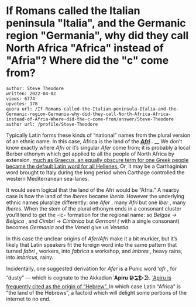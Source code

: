 # If Romans called the Italian peninsula "Italia", and the Germanic region "Germania", why did they call North Africa "Africa" instead of "Afria"? Where did the "c" come from?

	author: Steve Theodore
	written: 2022-04-02
	views: 6774
	upvotes: 178
	quora url: /If-Romans-called-the-Italian-peninsula-Italia-and-the-Germanic-region-Germania-why-did-they-call-North-Africa-Africa-instead-of-Afria-Where-did-the-c-come-from/answer/Steve-Theodore
	author url: /profile/Steve-Theodore


Typically Latin forms these kinds of “national” names from the plural version of an ethnic name. In this case, Africa is the land of the ___[Afri](http://www.perseus.tufts.edu/hopper/text?doc=Perseus%3Atext%3A1999.04.0059%3Aentry%3DAfer)___ ___.___ __ We don’t know exactly where _Afri_ or it’s singular _Afer_  come from; it is probably a local Berber ethonym which got applied to all the people of North Africa by extension, [much as Graecus, an equally obscure term for one Greek people became the default Latin word for all Hellenes.](https://www.quora.com/Why-were-the-ancient-Greeks-called-Yonni-Yuni-and-not-Greeks-Where-did-the-Greek-word-come-from/answer/Steve-Theodore) Or, it may be a Carthaginian word brought to Italy during the long period when Carthage controlled the western Mediterranean sea-lanes.

It would seem logical that the land of the Afri would be “Afria.” A nearby case is how the land of the _Iberes_  became _Iberia._ However the underlying ethnic names pluralize differently: one _Afer_ , many _Afri_ but one _Iber_ , many _Iberes._ When the stem of the plural ethonym ends in a consonant cluster you’ll tend to get the -ic- formation for the regional name: so _Belgae -> Belgica_ , and _Cimbri_  -> _Cimbrica_ but _Germani (_ with a single consonant) becomes _Germania_ and the _Veneti_ give us _Venetia._ 

In this case the unclear origins of _Afer/Afri_  make it a bit murkier, but it’s likely that Latin speakers fit the foreign word into the same pattern that turned _fabri_ , workers, into _fabrica_  a workshop, and _imbres_ , heavy rains, into _imbricus,_ rainy.



Incidentally, one suggested derivation for _Afer_  is a Punic word ‘_afr_ , for “dusty” — which is cognate to the Akkadian __ʿApiru 𒄩𒁉𒊒.__ [ ʿApiru is frequently cited as the origin of “Hebrew”. ](https://en.wikipedia.org/wiki/Habiru)In which case Latin “Africa” is “the land of the Hebrews”, a factoid which will delight some portions of the internet to no end.

